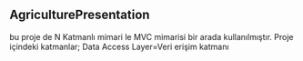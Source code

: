 ## AgriculturePresentation
bu proje de N Katmanlı mimari le MVC mimarisi bir arada kullanılmıştır.
Proje içindeki katmanlar;
Data Access Layer=Veri erişim katmanı
